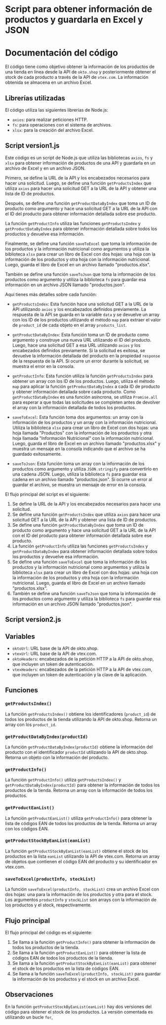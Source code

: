 # Script para obtener información de productos y guardarla en Excel y JSON

# Documentación del código

El código tiene como objetivo obtener la información de los productos de una tienda en línea desde la API de `okto.shop` y posteriormente obtener el stock de cada producto a través de la API de `vtex.com`. La información obtenida se almacena en un archivo Excel.

## Librerías utilizadas

El código utiliza las siguientes librerías de Node.js:

- `axios`: para realizar peticiones HTTP.
- `fs`: para operaciones con el sistema de archivos.
- `xlsx`: para la creación del archivo Excel.

## Script version1.js

Este código es un script de Node.js que utiliza las bibliotecas `axios`, `fs` y `xlsx` para obtener información de productos de una API y guardarla en un archivo de Excel y en un archivo JSON.

Primero, se define la URL de la API y los encabezados necesarios para hacer una solicitud. Luego, se define una función `getProductsIndex` que utiliza `axios` para hacer una solicitud GET a la URL de la API y obtener una lista de ID de productos.

Después, se define una función `getProductDataByIndex` que toma un ID de producto como argumento y hace una solicitud GET a la URL de la API con el ID del producto para obtener información detallada sobre ese producto.

La función `getProductInfo` utiliza las funciones `getProductsIndex` y `getProductDataByIndex` para obtener información detallada sobre todos los productos y devuelve esa información.

Finalmente, se define una función `saveToExcel` que toma la información de los productos y la información nutricional como argumentos y utiliza la biblioteca `xlsx` para crear un libro de Excel con dos hojas: una hoja con la información de los productos y otra hoja con la información nutricional. Luego, guarda el libro de Excel en un archivo llamado "productos.xlsx".

También se define una función `saveToJson` que toma la información de los productos como argumento y utiliza la biblioteca `fs` para guardar esa información en un archivo JSON llamado "productos.json".

Aquí tienes más detalles sobre cada función:

- `getProductsIndex`: Esta función hace una solicitud GET a la URL de la API utilizando `axios` y los encabezados definidos previamente. La respuesta de la API se guarda en la variable `data` y se devuelve un array con los ID de los productos utilizando el método `map` para extraer el valor de `product_id` de cada objeto en el array `products_list`.

- `getProductDataByIndex`: Esta función toma un ID de producto como argumento y construye una nueva URL utilizando el ID del producto. Luego, hace una solicitud GET a esa URL utilizando `axios` y los encabezados definidos previamente. Si la solicitud es exitosa, se devuelve la información detallada del producto en la propiedad `response` de la respuesta de la API. Si ocurre un error durante la solicitud, se muestra el error en la consola.

- `getProductInfo`: Esta función utiliza la función `getProductsIndex` para obtener un array con los ID de los productos. Luego, utiliza el método `map` para aplicar la función `getProductDataByIndex` a cada ID de producto y obtener información detallada sobre cada producto. Como `getProductDataByIndex` es una función asíncrona, se utiliza `Promise.all` para esperar a que todas las solicitudes se completen antes de devolver el array con la información detallada de todos los productos.

- `saveToExcel`: Esta función toma dos argumentos: un array con la información de los productos y un array con la información nutricional. Utiliza la biblioteca `xlsx` para crear un libro de Excel con dos hojas: una hoja llamada "Productos" con la información de los productos y otra hoja llamada "Información Nutricional" con la información nutricional. Luego, guarda el libro de Excel en un archivo llamado "productos.xlsx" y muestra un mensaje en la consola indicando que el archivo se ha guardado exitosamente.

- `saveToJson`: Esta función toma un array con la información de los productos como argumento y utiliza `JSON.stringify` para convertirlo en una cadena JSON. Luego, utiliza la biblioteca `fs` para guardar esa cadena en un archivo llamado "productos.json". Si ocurre un error al guardar el archivo, se muestra un mensaje de error en la consola.

El flujo principal del script es el siguiente:

1. Se define la URL de la API y los encabezados necesarios para hacer una solicitud.
2. Se define una función `getProductsIndex` que utiliza `axios` para hacer una solicitud GET a la URL de la API y obtener una lista de ID de productos.
3. Se define una función `getProductDataByIndex` que toma un ID de producto como argumento y hace una solicitud GET a la URL de la API con el ID del producto para obtener información detallada sobre ese producto.
4. La función `getProductInfo` utiliza las funciones `getProductsIndex` y `getProductDataByIndex` para obtener información detallada sobre todos los productos y devuelve esa información.
5. Se define una función `saveToExcel` que toma la información de los productos y la información nutricional como argumentos y utiliza la biblioteca `xlsx` para crear un libro de Excel con dos hojas: una hoja con la información de los productos y otra hoja con la información nutricional. Luego, guarda el libro de Excel en un archivo llamado "productos.xlsx".
6. También se define una función `saveToJson` que toma la información de los productos como argumento y utiliza la biblioteca `fs` para guardar esa información en un archivo JSON llamado "productos.json".



## Script version2.js

## Variables

- `oktoUrl`: URL base de la API de okto.shop.
- `vtexUrl`: URL base de la API de vtex.com.
- `oktoHeaders`: encabezados de la petición HTTP a la API de okto.shop, que incluyen un token de autenticación.
- `vtexHeaders`: encabezados de la petición HTTP a la API de vtex.com, que incluyen un token de autenticación y la clave de la aplicación.

## Funciones

### `getProductsIndex()`

La función `getProductsIndex()` obtiene los identificadores (`product_id`) de todos los productos de la tienda utilizando la API de okto.shop. Retorna un array con los `product_id`.

### `getProductDataByIndex(productId)`

La función `getProductDataByIndex(productId)` obtiene la información del producto con el identificador `productId` utilizando la API de okto.shop. Retorna un objeto con la información del producto.

### `getProductInfo()`

La función `getProductInfo()` utiliza `getProductsIndex()` y `getProductDataByIndex(productId)` para obtener la información de todos los productos de la tienda. Retorna un array con la información de todos los productos.

### `getProductEanList()`

La función `getProductEanList()` utiliza `getProductInfo()` para obtener la lista de códigos EAN de todos los productos de la tienda. Retorna un array con los códigos EAN.

### `getProductStockByEanList(eanList)`

La función `getProductStockByEanList(eanList)` obtiene el stock de los productos en la lista `eanList` utilizando la API de vtex.com. Retorna un array de objetos que contienen el código EAN del producto y su identificador en vtex.com.

### `saveToExcel(productInfo, stockList)`

La función `saveToExcel(productInfo, stockList)` crea un archivo Excel con dos hojas: una para la información de los productos y otra para el stock. Los argumentos `productInfo` y `stockList` son arrays con la información de los productos y el stock, respectivamente.

## Flujo principal

El flujo principal del código es el siguiente:

1. Se llama a la función `getProductInfo()` para obtener la información de todos los productos de la tienda.
2. Se llama a la función `getProductEanList()` para obtener la lista de códigos EAN de todos los productos de la tienda.
3. Se llama a la función `getProductStockByEanList(eanList)` para obtener el stock de los productos en la lista de códigos EAN.
4. Se llama a la función `saveToExcel(productInfo, stockList)` para guardar la información de los productos y el stock en un archivo Excel.

## Observaciones

En la función `getProductStockByEanList(eanList)` hay dos versiones del código para obtener el stock de los productos. La versión comentada es utilizando un bucle `for`,